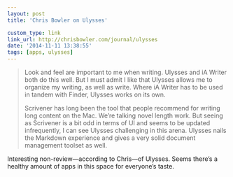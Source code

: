 ```yaml
---
layout: post
title: 'Chris Bowler on Ulysses'

custom_type: link
link_url: http://chrisbowler.com/journal/ulysses
date: '2014-11-11 13:38:55'
tags: [apps, ulysses]
---
```

> Look and feel are important to me when writing. Ulysses and iA Writer both do this well. But I must admit I like that Ulysses allows me to organize my writing, as well as write. Where iA Writer has to be used in tandem with Finder, Ulysses works on its own.
>
> Scrivener has long been the tool that people recommend for writing long content on the Mac. We’re talking novel length work. But seeing as Scrivener is a bit odd in terms of UI and seems to be updated infrequently, I can see Ulysses challenging in this arena. Ulysses nails the Markdown experience and gives a very solid document management toolset as well.

Interesting non-review—according to Chris—of Ulysses. Seems there’s a healthy amount of apps in this space for everyone’s taste.
